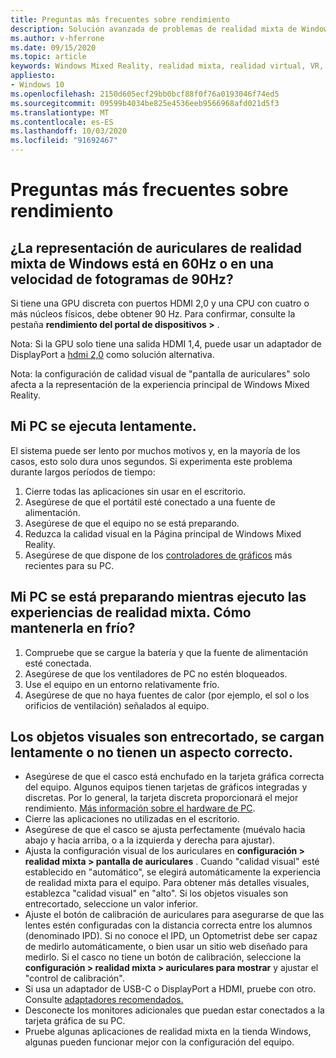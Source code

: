 ```yaml
---
title: Preguntas más frecuentes sobre rendimiento
description: Solución avanzada de problemas de realidad mixta de Windows que va más allá de nuestra documentación de soporte técnico estándar para el consumidor.
ms.author: v-hferrone
ms.date: 09/15/2020
ms.topic: article
keywords: Windows Mixed Reality, realidad mixta, realidad virtual, VR, MR, solución de problemas, errores, ayuda, soporte técnico, rendimiento
appliesto:
- Windows 10
ms.openlocfilehash: 2150d605ecf29bb0bcf88f0f76a0193046f74ed5
ms.sourcegitcommit: 09599b4034be825e4536eeb9566968afd021d5f3
ms.translationtype: MT
ms.contentlocale: es-ES
ms.lasthandoff: 10/03/2020
ms.locfileid: "91692467"
---
```

# <a name="performance-faqs"></a>Preguntas más frecuentes sobre rendimiento

## <a name="is-my-windows-mixed-reality-headset-rendering-at-60hz-or-90hz-framerate"></a>¿La representación de auriculares de realidad mixta de Windows está en 60Hz o en una velocidad de fotogramas de 90Hz?

Si tiene una GPU discreta con puertos HDMI 2,0 y una CPU con cuatro o más núcleos físicos, debe obtener 90 Hz. Para confirmar, consulte la pestaña **rendimiento del portal de dispositivos >** . 

Nota: Si la GPU solo tiene una salida HDMI 1,4, puede usar un adaptador de DisplayPort a [hdmi 2,0](recommended-adapters-for-windows-mixed-reality-capable-pcs.md) como solución alternativa. 

Nota: la configuración de calidad visual de "pantalla de auriculares" solo afecta a la representación de la experiencia principal de Windows Mixed Reality.

## <a name="my-pc-is-running-slowly"></a>Mi PC se ejecuta lentamente.

El sistema puede ser lento por muchos motivos y, en la mayoría de los casos, esto solo dura unos segundos. Si experimenta este problema durante largos períodos de tiempo:
1. Cierre todas las aplicaciones sin usar en el escritorio.
2. Asegúrese de que el portátil esté conectado a una fuente de alimentación.
3. Asegúrese de que el equipo no se está preparando.
4. Reduzca la calidad visual en la Página principal de Windows Mixed Reality.
5. Asegúrese de que dispone de los [controladores de gráficos](other-questions.md#my-graphics-driver-isnt-supported-im-getting-graphics-driver-failure-errors) más recientes para su PC.

## <a name="my-pc-is-warming-up-as-i-run-the-mixed-reality-experiences-how-do-i-keep-it-cool"></a>Mi PC se está preparando mientras ejecuto las experiencias de realidad mixta. Cómo mantenerla en frío?

1. Compruebe que se cargue la batería y que la fuente de alimentación esté conectada.
2. Asegúrese de que los ventiladores de PC no estén bloqueados.
3. Use el equipo en un entorno relativamente frío.
4. Asegúrese de que no haya fuentes de calor (por ejemplo, el sol o los orificios de ventilación) señalados al equipo.

## <a name="my-visuals-are-choppy-load-slowly-or-dont-look-good"></a>Los objetos visuales son entrecortado, se cargan lentamente o no tienen un aspecto correcto.
* Asegúrese de que el casco está enchufado en la tarjeta gráfica correcta del equipo. Algunos equipos tienen tarjetas de gráficos integradas y discretas. Por lo general, la tarjeta discreta proporcionará el mejor rendimiento. [Más información sobre el hardware de PC](https://support.microsoft.com/en-us/help/4039260/windows-10-mixed-reality-pc-hardware-guidelines).
* Cierre las aplicaciones no utilizadas en el escritorio.
* Asegúrese de que el casco se ajusta perfectamente (muévalo hacia abajo y hacia arriba, o a la izquierda y derecha para ajustar).
* Ajusta la configuración visual de los auriculares en **configuración > realidad mixta > pantalla de auriculares** . Cuando "calidad visual" esté establecido en "automático", se elegirá automáticamente la experiencia de realidad mixta para el equipo. Para obtener más detalles visuales, establezca "calidad visual" en "alto". Si los objetos visuales son entrecortado, seleccione un valor inferior.
* Ajuste el botón de calibración de auriculares para asegurarse de que las lentes estén configuradas con la distancia correcta entre los alumnos (denominado IPD). Si no conoce el IPD, un Optometrist debe ser capaz de medirlo automáticamente, o bien usar un sitio web diseñado para medirlo. Si el casco no tiene un botón de calibración, seleccione la **configuración > realidad mixta > auriculares para mostrar** y ajustar el "control de calibración".
* Si usa un adaptador de USB-C o DisplayPort a HDMI, pruebe con otro. Consulte [adaptadores recomendados.](recommended-adapters-for-windows-mixed-reality-capable-pcs.md)
* Desconecte los monitores adicionales que puedan estar conectados a la tarjeta gráfica de su PC.
* Pruebe algunas aplicaciones de realidad mixta en la tienda Windows, algunas pueden funcionar mejor con la configuración del equipo.
